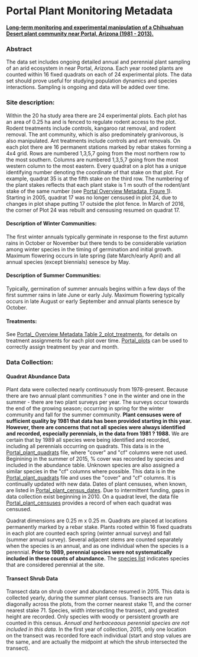 # Portal Plant Monitoring Metadata

[**Long-term monitoring and experimental manipulation of a Chihuahuan Desert plant community near Portal, Arizona (1981 - 2013).**](http://onlinelibrary.wiley.com/doi/10.1890/15-2115.1/full)

### Abstract

The data set includes ongoing detailed annual and perennial plant sampling of an arid ecosystem in near Portal, Arizona. Each year rooted plants are counted within 16 fixed quadrats on each of 24 experimental plots.  The data set should prove useful for studying population dynamics and species interactions. Sampling is ongoing and data will be added over time.  

### Site description: 

Within the 20 ha study area there are 24 experimental plots. Each plot has an area of 0.25 ha and is fenced to regulate rodent access to the plot. Rodent treatments include controls, kangaroo rat removal, and rodent removal. The ant community, which is also predominately granivorous, is also manipulated. Ant treatments include controls and ant removals. 
On each plot there are 16 permanent stations marked by rebar stakes forming a 4x4 grid. Rows are numbered 1,3,5,7 going from the most northern row to the most southern. Columns are numbered 1,3,5,7 going from the most western column to the most eastern. Every quadrat on a plot has a unique identifying number denoting the coordinate of that stake on that plot. For example, quadrat 35 is at the fifth stake on the third row. The numbering of the plant stakes reflects that each plant stake is 1 m south of the rodent/ant stake of the same number (see [Portal Overview Metadata, Figure 1](../SiteandMethods/Portal_Figure1.tif)). Starting in 2005, quadrat 17 was no longer censused in plot 24, due to changes in plot shape putting 17 outside the plot fence. In March of 2016, the corner of Plot 24 was rebuilt and censusing resumed on quadrat 17.

#### Description of Winter Communities:  

The first winter annuals typically germinate in response to the first autumn rains in October or November but there tends to be considerable variation among winter species in the timing of germination and initial growth.  Maximum flowering occurs in late spring (late March/early April) and all annual species (except biennials) senesce by May.  

#### Description of Summer Communities: 

Typically, germination of summer annuals begins within a few days of the first summer rains in late June or early July. Maximum flowering typically occurs in late August or early September and annual plants senesce by October. 

#### Treatments: 

See [Portal_ Overview Metadata Table 2_plot_treatments](../SiteandMethods/Portal_plot_treatments.csv), for details on treatment assignments for each plot over time. [Portal_plots](../SiteandMethods/Portal_plots.csv) can be used to correctly assign treatment by year and month.

### Data Collection: 

#### Quadrat Abundance Data

Plant data were collected nearly continuously from 1978-present. Because there are two annual plant communities ? one in the winter and one in the summer - there are two plant surveys per year. The surveys occur towards the end of the growing season; occurring in spring for the winter community and fall for the summer community. **Plant censuses were of sufficient quality by 1981 that data has been provided starting in this year. However, there are concerns that not all species were always identified and recorded, especially perennials, in the data from 1981 ? 1988.** We are certain that by 1989 all species were being identified and recorded, including all perennials occurring on quadrats. This data is in the [Portal_plant_quadrats](Portal_plant_quadrats.csv) file, where "cover" and "cf" columns were not used. Beginining in the summer of 2015, % cover was recorded by species and included in the abundance table. Unknown species are also assigned a similar species in the "cf" columns where possible. This data is in the [Portal_plant_quadrats](Portal_plant_quadrats.csv) file and uses the "cover" and "cf" columns. It is continually updated with new data. Dates of plant censuses, when known, are listed in [Portal_plant_census_dates](Portal_plant_census_dates.csv). Due to intermittent funding, gaps in data collection exist beginning in 2010. On a quadrat level, the data file [Portal_plant_censuses](Portal_plant_censuses.csv) provides a record of when each quadrat was censused.

Quadrat dimensions are 0.25 m x 0.25 m. Quadrats are placed at locations permanently marked by a rebar stake. Plants rooted within 16 fixed quadrats in each plot are counted each spring (winter annual survey) and fall (summer annual survey). Several adjacent stems are counted separately when the species is an annual, and as one individual when the species is a perennial. **Prior to 1989, perennial species were not systematically included in these counts of abundance.** The [species list](Portal_plant_species.csv) indicates species that are considered perennial at the site.

#### Transect Shrub Data
Transect data on shrub cover and abundance resumed in 2015. This data is collected yearly, during the summer plant census. Transects are run diagonally across the plots, from the corner nearest stake 11, and the corner nearest stake 71. Species, width intersecting the transect, and greatest height are recorded. Only species with woody or persistent growth are counted in this census. *Annual and herbaceaous perennial species are not included in this data.* In the first year of collection, 2015, only one location on the transect was recorded fore each individual (start and stop values are the same, and are actually the midpoint at which the shrub intersected the transect).